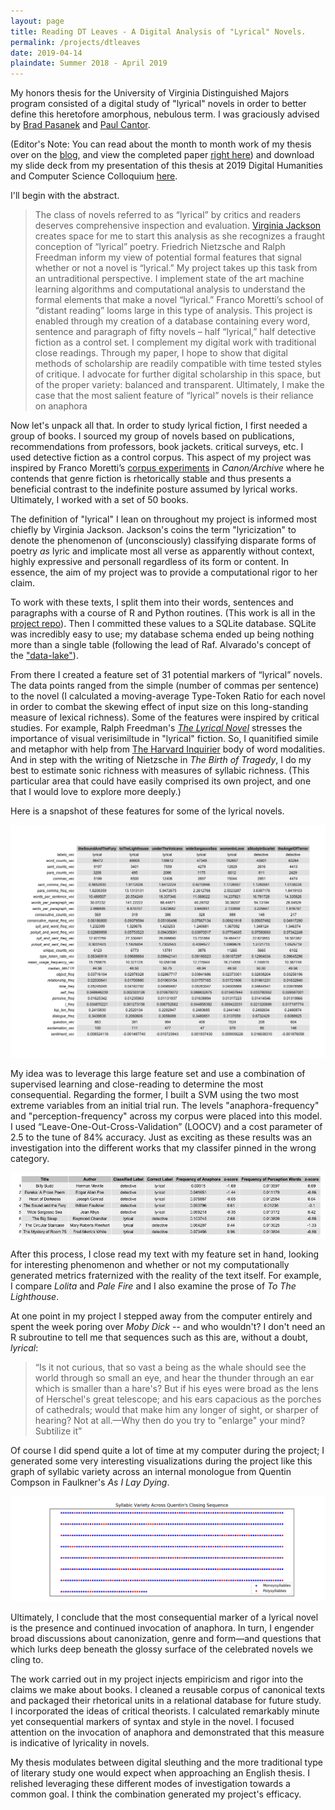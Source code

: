 ```yaml
---
layout: page
title: Reading DT Leaves - A Digital Analysis of "Lyrical" Novels.
permalink: /projects/dtleaves
date: 2019-04-14
plaindate: Summer 2018 - April 2019
---
```


My honors thesis for the University of Virginia Distinguished Majors program consisted of a digital study of "lyrical" novels in order to better define this heretofore amorphous, nebulous term. I was graciously advised by [Brad Pasanek](https://english.as.virginia.edu/people/profile/bmp7e) and [Paul Cantor](https://english.as.virginia.edu/people/profile/pac2j). 

(Editor's Note: You can read about the month to month work of my thesis over on the [blog](/blog), and view the completed paper [right here](/thesis)) and download my slide deck from my presentation of this thesis at 2019 Digital Humanities and Computer Science Colloquium [here](/documents/DHCS.pdf).

I'll begin with the abstract. 
>The class of novels referred to as “lyrical” by critics and readers deserves
>comprehensive inspection and evaluation. [Virginia Jackson](https://www.faculty.uci.edu/profile.cfm?faculty_id=5852) creates space for me to
>start this analysis as she recognizes a fraught conception of “lyrical” poetry.
Friedrich Nietzsche and Ralph Freedman inform my view of potential formal features 
>that signal whether or not a novel is “lyrical.” My project takes up this task from 
>an untraditional perspective. I implement state of the art machine learning 
>algorithms and computational analysis to understand the formal elements that make a 
>novel “lyrical.” Franco Moretti’s school of “distant reading” looms large in this
>type of analysis. This project is enabled through my creation of a database 
>containing every word, sentence and paragraph of fifty novels – half “lyrical,”
>half detective fiction as a control set. I complement my digital work with 
>traditional close readings. Through my paper, I hope to show that digital methods
>of scholarship are readily compatible with time tested styles of critique. I
>advocate for further digital scholarship in this space, but of the proper variety:
>balanced and transparent. Ultimately, I make the case that the most salient feature
>of “lyrical” novels is their reliance on anaphora

Now let's unpack all that. In order to study lyrical fiction, I first needed a group of books. I sourced my group of novels based on publications, recommendations from professors, book jackets. critical surveys, etc. I used detective fiction as a control corpus. This aspect of my project was inspired by Franco Moretti’s [corpus experiments](https://litlab.stanford.edu/LiteraryLabPamphlet1.pdf) in *Canon/Archive* where he contends that genre fiction is rhetorically stable and thus presents a beneficial contrast to the indefinite posture assumed by lyrical works. Ultimately, I worked with a set of 50 books. 

The definition of "lyrical" I lean on throughout my project is informed most chiefly by Virginia Jackson. Jackson's coins the term "lyricization" to denote the phenomenon of (unconsciously) classifying disparate forms of poetry *as* lyric and implicate most all verse as apparently without context, highly expressive and personall regardless of its form or content. In essence, the aim of my project was to provide a computational rigor to her claim.
 
To work with these texts, I split them into their words, sentences and paragraphs with a course of R and Python routines. (This work is all in the [project repo](https://github.com/timschott/dmp/tree/master/scriptsAndDatabase/lyrical_clean)). Then I committed these values to a SQLite database. SQLite was incredibly easy to use; my database schema ended up being nothing more than a single table (following the lead of Raf. Alvarado's concept of the ["data-lake"](http://transducer.ontoligent.com/?page_id=326)).

From there I created a feature set of 31 potential markers of “lyrical” novels. The data points ranged from the simple (number of commas per sentence) to the novel (I calculated a moving-average Type-Token Ratio for each novel in order to combat the skewing effect of input size on this long-standing measure of lexical richness). Some of the features were inspired by critical studies. For example, Ralph Freedman's [*The Lyrical Novel*](https://www.amazon.com/Lyrical-Novel-Studies-Virginia-Hermann/dp/0691012679) stresses the importance of visual verisimiltude in "lyrical" fiction. So, I quanitified simile and metaphor with help from [The Harvard Inquirier](http://www.wjh.harvard.edu/~inquirer/) body of word modalities. And in step with the writing of Nietzsche in *The Birth of Tragedy*, I do my best to estimate sonic richness with measures of syllabic richness. (This particular area that could have easily comprised its own project, and one that I would love to explore more deeply.)

Here is a snapshot of these features for some of the lyrical novels.

<img src="/images/data_points_4.png" alt="31 features across a subset of lyrical works">

My idea was to leverage this large feature set and use a combination of supervised learning and close-reading to determine the most consequential. Regarding the former, I built a SVM using the two most extreme variables from an initial trial run. The levels "anaphora-frequency" and "perception-frequency" across my corpus were placed into this model. I used “Leave-One-Out-Cross-Validation” (LOOCV) and a cost parameter of 2.5 to the tune of 84% accuracy. Just as exciting as these results was an investigation into the different works that my classifer pinned in the wrong category. 

<img src="/images/bad_books.png" alt="The incorrectly classified books">

After this process, I close read my text with my feature set in hand, looking for interesting phenomenon and whether or not my computationally generated metrics fraternized with the reality of the text itself. For example, I compare *Lolita* and *Pale Fire* and I also examine the prose of *To The Lighthouse*.

At one point in my project I stepped away from the computer entirely and spent the week poring over *Moby Dick* -- and who wouldn't? I don't need an R subroutine to tell me that sequences such as this are, without a doubt, *lyrical*:

>“Is it not curious, that so vast a being as the whale should see the world through 
> so small an eye, and hear the thunder through an ear which is smaller than a 
> hare's? But if his eyes were broad as the lens of Herschel's great telescope; and
> his ears capacious as the porches of cathedrals; would that make him any longer of
> sight, or sharper of hearing? Not at all.—Why then do you try to "enlarge" your 
> mind? Subtilize it”


Of course I did spend quite a lot of time at my computer during the project; I generated some very interesting visualizations during the project like this graph of syllabic variety across an internal monologue from Quentin Compson in Faulkner's *As I Lay Dying*.

<img src="/images/quent.jpg" alt="Quentin Compson's syllabic profile">

Ultimately, I conclude that the most consequential marker of a lyrical novel is the presence and continued invocation of anaphora. In turn, I engender broad discussions about canonization, genre and form—and questions that which lurks deep beneath the glossy surface of the celebrated novels we cling to.

The work carried out in my project injects empiricism and rigor into the claims we make about books. I cleaned a reusable corpus of canonical texts and packaged their rhetorical units in a relational database for future study. I incorporated the ideas of critical theorists. I calculated remarkably minute yet consequential markers of syntax and style in the novel. I focused attention on the invocation of anaphora and demonstrated that this measure is indicative of lyricality in novels.

My thesis modulates between digital sleuthing and the more traditional type of literary study one would expect when approaching an English thesis. I relished leveraging these different modes of investigation towards a common goal. I think the combination generated my project's efficacy. 